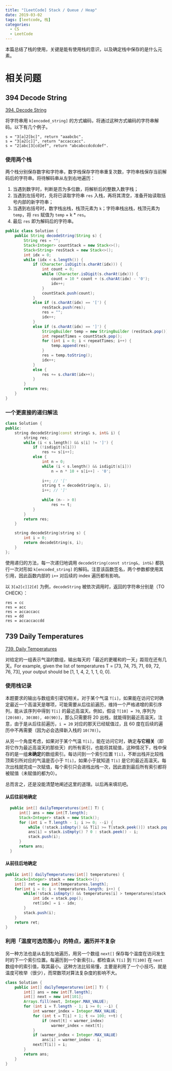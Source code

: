 ```yaml
---
title: "[LeetCode] Stack / Queue / Heap"
date: 2019-03-02
tags: [leetcode, 栈]
categories:
  - CS
  - LeetCode
---
```


本篇总结了栈的使用，关键是能有使用栈的意识，以及确定栈中保存的是什么元素。

<!-- more -->

<!-- # 基本概念 -->


# 相关问题

## 394 Decode String

[394. Decode String](https://leetcode.com/problems/decode-string/)

将字符串用 `k[encoded_string]` 的方式编码，将通过这种方式编码的字符串解码。以下有几个例子。

```
s = "3[a]2[bc]", return "aaabcbc".
s = "3[a2[c]]", return "accaccacc".
s = "2[abc]3[cd]ef", return "abcabccdcdcdef".
```

### 使用两个栈

两个栈分别保存数字和字符串，数字栈保存字符串重复次数，字符串栈保存当前解码后的字符串。将待解码串从左到右地遍历：
1. 当遇到数字时，判断是否为多位数，将解析后的整数入数字栈；
2. 当遇到左括号时，先将已读取字符串 `res` 入栈，再将其清空，准备开始读取括号内部的新字符串；
3. 当遇到右括号时，数字栈出栈，栈顶元素为 `k`；字符串栈出栈，栈顶元素为 `temp`，将 `res` 赋值为 `temp` + k * `res`。
4. 最后 `res` 即为解码后的字符串。

```java
public class Solution {
    public String decodeString(String s) {
        String res = "";
        Stack<Integer> countStack = new Stack<>();
        Stack<String> resStack = new Stack<>();
        int idx = 0;
        while (idx < s.length()) {
            if (Character.isDigit(s.charAt(idx))) {
                int count = 0;
                while (Character.isDigit(s.charAt(idx))) {
                    count = 10 * count + (s.charAt(idx) - '0');
                    idx++;
                }
                countStack.push(count);
            }
            else if (s.charAt(idx) == '[') {
                resStack.push(res);
                res = "";
                idx++;
            }
            else if (s.charAt(idx) == ']') {
                StringBuilder temp = new StringBuilder (resStack.pop());
                int repeatTimes = countStack.pop();
                for (int i = 0; i < repeatTimes; i++) {
                    temp.append(res);
                }
                res = temp.toString();
                idx++;
            }
            else {
                res += s.charAt(idx++);
            }
        }
        return res;
    }
}
```


### 一个更直接的递归解法

```c++
class Solution {
public:
    string decodeString(const string& s, int& i) {
        string res;
        while (i < s.length() && s[i] != ']') {
            if (!isdigit(s[i]))
                res += s[i++];
            else {
                int n = 0;
                while (i < s.length() && isdigit(s[i]))
                    n = n * 10 + s[i++] - '0';
                    
                i++; // '['
                string t = decodeString(s, i);
                i++; // ']'
                
                while (n-- > 0)
                    res += t;
            }
        }
        return res;
    }

    string decodeString(string s) {
        int i = 0;
        return decodeString(s, i);
    }
};
```

使用递归的方法，每一次递归地调用 `decodeString(const string&, int&)` 都执行一次对形如 `k[encoded_string]` 的解码。注意该函数签名，两个参数都使用其引用，因此函数内部的 `i++` 对后续的 index 遍历都有影响。

以 `3[a2[c]]2[d]` 为例，`decodeString` 被依次调用时，返回的字符串分别是（TO CHECK）：
```
res = cc
res = acc
res = accaccacc
res = dd
res = accaccaccdd
```


## 739 Daily Temperatures

[739. Daily Temperatures](https://leetcode.com/problems/daily-temperatures/)

对给定的一组表示气温的数组，输出每天的「最近的更暖和的一天」距现在还有几天。For example, given the list of temperatures T = [73, 74, 75, 71, 69, 72, 76, 73], your output should be [1, 1, 4, 2, 1, 1, 0, 0].

### 使用栈记录

本题要求的输出与数组索引密切相关。对于某个气温 `T[i]`，如果能在访问它时确定最近一个高温天是哪项，可能需要从后往前遍历，维持一个严格递增的索引序列，能从该序列中得到 `T[i]` 的最近高温天。例如，假设 `T[10] = 70`, 序列为 `[20(60), 30(80), 40(90)]`，那么只需要将 20 出栈，就能得到最近高温天。注意，由于是从后往前遍历，`i = 20` 对应的那天已经赋值过，且 60 度在后续的遍历中不再需要（因为必会选择新入栈的 `10(70)`）。

从另一个角度考虑，如果对于某个气温 `T[i]`，能在访问它时，确定**与它相关**（即将它作为最近高温天的那些天）的所有索引，也能将其赋值，这种情况下，栈中保存的是一组**未确定**的数组索引。每访问到一个索引位置 `T[i]`，不断出栈并比较栈顶索引所对应的气温是否小于 `T[i]`，如果小于就知道 `T[i]` 是它的最近高温天。每次出栈就完成一次赋值，每个索引只会进栈出栈一次，因此直到最后所有索引都将被赋值（未赋值的都为0）。

总而言之，还是没能清楚地阐述这里的道理。以后再来填坑吧。

#### 从后往前地确定

```java
  public int[] dailyTemperatures(int[] T) {
      int[] ans = new int[T.length];
      Stack<Integer> stack = new Stack();
      for (int i = T.length - 1; i >= 0; --i) {
          while (!stack.isEmpty() && T[i] >= T[stack.peek()]) stack.pop();
          ans[i] = stack.isEmpty() ? 0 : stack.peek() - i;
          stack.push(i);
      }
      return ans;
  }
```

#### 从前往后地确定

```java
public int[] dailyTemperatures(int[] temperatures) {
    Stack<Integer> stack = new Stack<>();
    int[] ret = new int[temperatures.length];
    for(int i = 0; i < temperatures.length; i++) {
        while(!stack.isEmpty() && temperatures[i] > temperatures[stack.peek()]) {
            int idx = stack.pop();
            ret[idx] = i - idx;
        }
        stack.push(i);
    }
    return ret;
}
```


### 利用「温度可选范围小」的特点，遍历并不复杂

另一种方法也是从右到左地遍历，用另一个数组 `next[]` 保存每个温度在访问发生时的下一个索引位置。每遍历到一个新索引`i`，都检查从 `T[i]` 到 `T[100]` 在 `next` 数组中的索引值，取其最小。这种方法比较易懂，主要是利用了一个小技巧，就是温度可枚举（很少），而常数项对算法复杂度的影响不大。

```java
class Solution {
    public int[] dailyTemperatures(int[] T) {
        int[] ans = new int[T.length];
        int[] next = new int[101];
        Arrays.fill(next, Integer.MAX_VALUE);
        for (int i = T.length - 1; i >= 0; --i) {
            int warmer_index = Integer.MAX_VALUE;
            for (int t = T[i] + 1; t <= 100; ++t) {
                if (next[t] < warmer_index)
                    warmer_index = next[t];
            }
            if (warmer_index < Integer.MAX_VALUE)
                ans[i] = warmer_index - i;
            next[T[i]] = i;
        }
        return ans;
    }
}
```